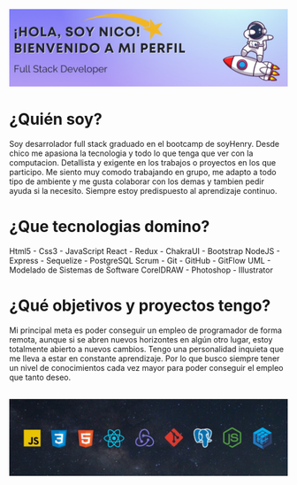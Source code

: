 <img src="./banner1.jpeg" alt="banner1"/>
<h1 >¿Quién soy?</h1>

<p>Soy desarrolador full stack graduado en el bootcamp de soyHenry. Desde chico me apasiona la tecnologia y todo lo que tenga que ver con la computacion. Detallista y exigente en los trabajos o proyectos en los que participo. Me siento muy comodo trabajando en grupo, me adapto a todo tipo de ambiente y me gusta colaborar con los demas y tambien pedir ayuda si la necesito. Siempre estoy predispuesto al aprendizaje continuo.</p>

<h1 >¿Que tecnologias domino?</h1>

<p>Html5 - Css3 - JavaScript
React - Redux - ChakraUI - Bootstrap
NodeJS - Express - Sequelize - PostgreSQL
Scrum - Git - GitHub - GitFlow
UML - Modelado de Sistemas de Software 
CorelDRAW - Photoshop - Illustrator</p>

<h1 >¿Qué objetivos y proyectos tengo?</h1>
<p>Mi principal meta es poder conseguir un empleo de programador de forma remota, aunque si se abren nuevos horizontes en algún otro lugar, estoy totalmente abierto a nuevos cambios. Tengo una personalidad inquieta que me lleva a estar en constante aprendizaje. Por lo que busco siempre tener un nivel de conocimientos cada vez mayor para poder conseguir el empleo que tanto deseo.</p>
</br>
<img src="./banner2.jpeg" alt="banner2" />
